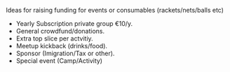 Ideas for raising funding for events or consumables (rackets/nets/balls etc)
- Yearly Subscription private group €10/y.
- General crowdfund/donations.
- Extra top slice per actvitiy.
- Meetup kickback (drinks/food).
- Sponsor (Imigration/Tax or other).
- Special event (Camp/Activity)
